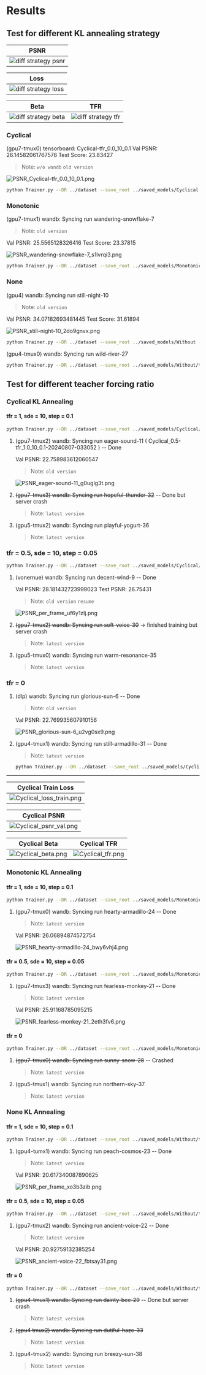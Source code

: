 # Results

## Test for different KL annealing strategy

|                         PSNR                          |
|:-----------------------------------------------------:|
| ![diff strategy psnr](img/diff_strategy/psnr_val.png) |

|                          Loss                           |
|:-------------------------------------------------------:|
| ![diff strategy loss](img/diff_strategy/train_loss.png) |

|                       Beta                        |                       TFR                       |
|:-------------------------------------------------:|:-----------------------------------------------:|
| ![diff strategy beta](img/diff_strategy/beta.png) | ![diff strategy tfr](img/diff_strategy/tfr.png) |

### Cyclical

(gpu7-tmux0) tensorboard: Cyclical-tfr_0.0_10_0.1
Val PSNR: 26.14582061767578
Test Score: 23.83427

> Note: `w/o wandb` `old version`

![PSNR_Cyclical-tfr_0.0_10_0.1.png](img/Cyclical__tfr-0.0-10-0.1/PSNR_Cyclical-tfr_0.0_10_0.1.png)

```bash
python Trainer.py --DR ../dataset --save_root ../saved_models/Cyclical --lr 0.0001 --num_epoch 200 --tfr 0 --kl_anneal_type Cyclical --kl_anneal_ratio 0.5 --wandb --device cuda:3
```

### Monotonic

(gpu7-tmux1) wandb: Syncing run wandering-snowflake-7

> Note: `old version`

Val PSNR: 25.5565128326416
Test Score: 23.37815

![PSNR_wandering-snowflake-7_s1lvrqi3.png](img/Monotonic__tfr-0.0-10-0.1__wandering-snowflake-7/PSNR_wandering-snowflake-7_s1lvrqi3.png)

```bash
python Trainer.py --DR ../dataset --save_root ../saved_models/Monotonic --lr 0.0001 --num_epoch 200 --tfr 0 --kl_anneal_type Monotonic --kl_anneal_ratio 0.5 --wandb --device cuda:3
```

### None

(gpu4) wandb: Syncing run still-night-10

> Note: `old version`

Val PSNR: 34.07182693481445
Test Score: 31.61894

![PSNR_still-night-10_2do9gnvx.png](img/None__tfr-0.0-10-0.1__still-night-10/PSNR_still-night-10_2do9gnvx.png)

```bash
python Trainer.py --DR ../dataset --save_root ../saved_models/Without --lr 0.0001 --num_epoch 200 --tfr 0 --kl_anneal_type None --kl_anneal_ratio 0.5 --wandb --device cuda:1
```

(gpu4-tmux0) wandb: Syncing run wild-river-27

```bash
python Trainer.py --DR ../dataset --save_root ../saved_models/Without/tfr0 --lr 0.0001 --num_epoch 400 --tfr 0 --kl_anneal_type None --kl_anneal_ratio 0.5 --wandb --device cuda:1
```

## Test for different teacher forcing ratio

### Cyclical KL Annealing
#### tfr = 1, sde = 10, step = 0.1

```bash
python Trainer.py --DR ../dataset --save_root ../saved_models/Cyclical/tfr1 --lr 0.0001 --num_epoch 100 --tfr 1 --kl_anneal_type Cyclical --kl_anneal_ratio 0.5 --wandb --device cuda:7
```

1. (gpu7-tmux2) wandb: Syncing run eager-sound-11 ( Cyclical_0.5-tfr_1.0_10_0.1-20240807-033052 ) -- Done

    Val PSNR: 22.758983612060547

    > Note: `old version`

    ![PSNR_eager-sound-11_g0uglg3t.png](img/Cyclical__tfr-1.0-10-0.1__eager-sound-11/PSNR_eager-sound-11_g0uglg3t.png)

2. ~~(gpu7-tmux3) wandb: Syncing run hopeful-thunder-32~~ -- Done but server crash

    > Note: `latest version`

3. (gpu5-tmux2) wandb: Syncing run playful-yogurt-36

    > Note: `latest version`


### tfr = 0.5, sde = 10, step = 0.05
```bash
python Trainer.py --DR ../dataset --save_root ../saved_models/Cyclical/tfr05 --lr 0.0001 --num_epoch 100 --tfr 0.5 --tfr_d_step 0.05 --kl_anneal_type Cyclical --kl_anneal_ratio 0.5 --wandb --device cuda:3
```

1. (vonernue) wandb: Syncing run decent-wind-9 -- Done

    Val PSNR: 28.181432723999023
    Test PSNR: 26.75431

    > Note: `old version` `resume`

    ![PSNR_per_frame_uf6y1zlj.png](img/Cyclical__tfr-0.5-10-0.05__decent-wind-9/PSNR_decent-wind-9_uf6y1zlj.png)

2. ~~(gpu7-tmux2) wandb: Syncing run soft-voice-30~~ -> finished training but server crash

    > Note: `latest version`

3. (gpu5-tmux0) wandb: Syncing run warm-resonance-35
    
    > Note: `latest version`

### tfr = 0

1. (dlp) wandb: Syncing run glorious-sun-6 -- Done

    > Note: `old version`

    Val PSNR: 22.769935607910156

    ![PSNR_glorious-sun-6_u2vg0sx9.png](img/Cyclical__tfr-0.0-10-0.1__glorious-sun-6/PSNR_glorious-sun-6_u2vg0sx9.png)

2. (gpu4-tmux1) wandb: Syncing run still-armadillo-31 -- Done

    > Note: `latest version`

    ```bash
    python Trainer.py --DR ../dataset --save_root ../saved_models/Cyclical/tfr0 --lr 0.0001 --num_epoch 100 --tfr 0 --kl_anneal_type Cyclical --kl_anneal_ratio 0.5 --wandb --device cuda:3
    ```
---

|                       Cyclical Train Loss                        |
|:----------------------------------------------------------------:|
| ![Cyclical_loss_train.png](img/diff_tfr/Cyclical_loss_train.png) |

|                        Cyclical PSNR                         |
|:------------------------------------------------------------:|
| ![Cyclical_psnr_val.png](img/diff_tfr/Cyclical_val_psnr.png) |

|                    Cyclical Beta                     |                    Cyclical TFR                    |
|:----------------------------------------------------:|:--------------------------------------------------:|
| ![Cyclical_beta.png](img/diff_tfr/Cyclical_Beta.png) | ![Cyclical_tfr.png](img/diff_tfr/Cyclical_TFR.png) |


### Monotonic KL Annealing

#### tfr = 1, sde = 10, step = 0.1

```bash
python Trainer.py --DR ../dataset --save_root ../saved_models/Monotonic/tfr1 --lr 0.0001 --num_epoch 100 --tfr 1 --kl_anneal_type Monotonic --kl_anneal_ratio 0.5 --wandb --device cuda:3
```

1. (gpu7-tmux0) wandb: Syncing run hearty-armadillo-24 -- Done

    > Note: `latest version`

    Val PSNR: 26.06894874572754

    ![PSNR_hearty-armadillo-24_bwy6vhj4.png](img/Monotonic__tfr-1.0-10-0.1__hearty-armadillo-24/PSNR_hearty-armadillo-24_bwy6vhj4.png)

#### tfr = 0.5, sde = 10, step = 0.05

```bash
python Trainer.py --DR ../dataset --save_root ../saved_models/Monotonic/tfr05 --lr 0.0001 --num_epoch 100 --tfr 0.5 --tfr_d_step 0.05 --kl_anneal_type Monotonic --kl_anneal_ratio 0.5 --wandb --device cuda:4
```
1. (gpu7-tmux3) wandb: Syncing run fearless-monkey-21 -- Done

    > Note: `latest version`

    Val PSNR: 25.91168785095215

    ![PSNR_fearless-monkey-21_2eth3fv6.png](img/Monotonic__tfr-0.5-10-0.05__fearless-monkey-21/PSNR_fearless-monkey-21_2eth3fv6.png)

#### tfr = 0

```bash
python Trainer.py --DR ../dataset --save_root ../saved_models/Monotonic/tfr0 --lr 0.0001 --num_epoch 100 --tfr 0 --kl_anneal_type Monotonic --kl_anneal_ratio 0.5 --wandb --device cuda:3
```

1. ~~(gpu7-tmux0) wandb: Syncing run sunny-snow-28~~ -- Crashed

    > Note: `latest version`

2. (gpu5-tmux1) wandb: Syncing run northern-sky-37
    
    > Note: `latest version`

### None KL Annealing

#### tfr = 1, sde = 10, step = 0.1

```bash
python Trainer.py --DR ../dataset --save_root ../saved_models/Without/tfr1 --lr 0.0001 --num_epoch 100 --tfr 1 --kl_anneal_type None --kl_anneal_ratio 0.5 --wandb --device cuda:7
```
1. (gpu4-tumx1) wandb: Syncing run peach-cosmos-23 -- Done

    > Note: `latest version`

    Val PSNR: 20.617340087890625

    ![PSNR_per_frame_xo3b3zib.png](img/None__tfr-1.0-10-0.1__peach-cosmos-23/PSNR_per_frame_xo3b3zib.png)


#### tfr = 0.5, sde = 10, step = 0.05

```bash
python Trainer.py --DR ../dataset --save_root ../saved_models/Without/tfr05 --lr 0.0001 --num_epoch 100 --tfr 0.5 --tfr_d_step 0.05 --kl_anneal_type None --kl_anneal_ratio 0.5 --wandb --device cuda:1
```

1. (gpu7-tmux2) wandb: Syncing run ancient-voice-22 -- Done

    > Note: `latest version`

    Val PSNR: 20.92759132385254

    ![PSNR_ancient-voice-22_fbtsay31.png](img/None__tfr-0.5-10-0.05_ancient-voice-22/PSNR_ancient-voice-22_fbtsay31.png)

#### tfr = 0

```bash
python Trainer.py --DR ../dataset --save_root ../saved_models/Without/tfr0 --lr 0.0001 --num_epoch 100 --tfr 0 --kl_anneal_type None --kl_anneal_ratio 0.5 --wandb --device cuda:4
```

1. ~~(gpu4-tmux1) wandb: Syncing run dainty-bee-29~~ -- Done but server crash

    > Note: `latest version`

2. ~~(gpu4 tmux2) wandb: Syncing run dutiful-haze-33~~

    > Note: `latest version`

3. (gpu4-tmux2) wandb: Syncing run breezy-sun-38

    > Note: `latest version`